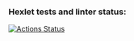 ### Hexlet tests and linter status:
[![Actions Status](https://github.com/JuliaMezenova/python-project-52/actions/workflows/hexlet-check.yml/badge.svg)](https://github.com/JuliaMezenova/python-project-52/actions)